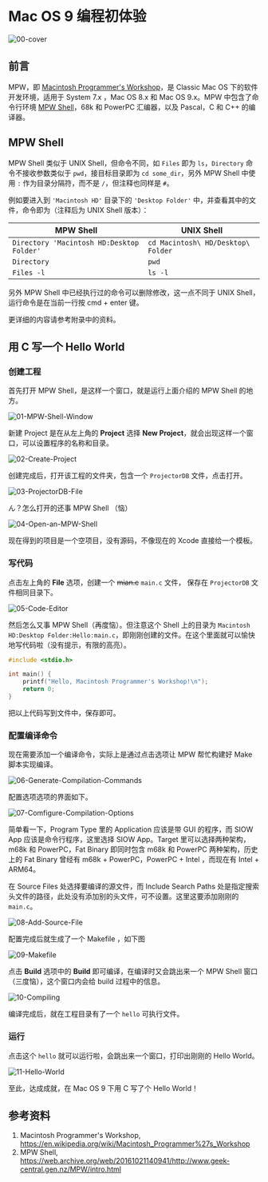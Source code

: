 # Mac OS 9 编程初体验

![00-cover](https://github.com/mizu-bai/Articles-from-Zhihu/blob/main/Mac%20OS%209%20%E7%BC%96%E7%A8%8B%E5%88%9D%E4%BD%93%E9%AA%8C/Mac%20OS%209%20%E7%BC%96%E7%A8%8B%E5%88%9D%E4%BD%93%E9%AA%8C.assets/00-cover.png)

## 前言

MPW，即 [Macintosh Programmer's Workshop][1]，是 Classic Mac OS 下的软件开发环境，适用于 System 7.x ，Mac OS 8.x 和 Mac OS 9.x。MPW 中包含了命令行环境 [MPW Shell][2]，68k 和 PowerPC 汇编器，以及 Pascal，C 和 C++ 的编译器。

## MPW Shell

MPW Shell 类似于 UNIX Shell，但命令不同，如 `Files` 即为 `ls`，`Directory` 命令不接收参数类似于 `pwd`，接目标目录即为 `cd some_dir`，另外 MPW Shell 中使用 `:` 作为目录分隔符，而不是 `/`，但注释也同样是 `#`。

例如要进入到 `'Macintosh HD'` 目录下的 `'Desktop Folder'` 中，并查看其中的文件，命令即为（注释后为 UNIX Shell 版本）：


|                 MPW Shell                 |             UNIX Shell             |
| ----------------------------------------- | ---------------------------------- |
| `Directory 'Macintosh HD:Desktop Folder'` | `cd Macintosh\ HD/Desktop\ Folder` |
|                `Directory`                |               `pwd`                |
|                `Files -l`                 |              `ls -l`               |


另外 MPW Shell 中已经执行过的命令可以删除修改，这一点不同于 UNIX Shell，运行命令是在当前一行按 <key>cmd</key> + <key>enter</key> 键。

更详细的内容请参考附录中的资料。

## 用 C 写一个 Hello World

### 创建工程

首先打开 MPW Shell，是这样一个窗口，就是运行上面介绍的 MPW Shell 的地方。

![01-MPW-Shell-Window](https://github.com/mizu-bai/Articles-from-Zhihu/blob/main/Mac%20OS%209%20%E7%BC%96%E7%A8%8B%E5%88%9D%E4%BD%93%E9%AA%8C/Mac%20OS%209%20%E7%BC%96%E7%A8%8B%E5%88%9D%E4%BD%93%E9%AA%8C.assets/01-MPW-Shell-Window.jpg)

新建 Project 是在从左上角的 **Project** 选择 **New Project**，就会出现这样一个窗口，可以设置程序的名称和目录。

![02-Create-Project](https://github.com/mizu-bai/Articles-from-Zhihu/blob/main/Mac%20OS%209%20%E7%BC%96%E7%A8%8B%E5%88%9D%E4%BD%93%E9%AA%8C/Mac%20OS%209%20%E7%BC%96%E7%A8%8B%E5%88%9D%E4%BD%93%E9%AA%8C.assets/02-Create-Project.jpg)

创建完成后，打开该工程的文件夹，包含一个 `ProjectorDB` 文件，点击打开。

![03-ProjectorDB-File](https://github.com/mizu-bai/Articles-from-Zhihu/blob/main/Mac%20OS%209%20%E7%BC%96%E7%A8%8B%E5%88%9D%E4%BD%93%E9%AA%8C/Mac%20OS%209%20%E7%BC%96%E7%A8%8B%E5%88%9D%E4%BD%93%E9%AA%8C.assets/03-ProjectorDB-File.jpg)

ん？怎么打开的还事 MPW Shell （恼）

![04-Open-an-MPW-Shell](https://github.com/mizu-bai/Articles-from-Zhihu/blob/main/Mac%20OS%209%20%E7%BC%96%E7%A8%8B%E5%88%9D%E4%BD%93%E9%AA%8C/Mac%20OS%209%20%E7%BC%96%E7%A8%8B%E5%88%9D%E4%BD%93%E9%AA%8C.assets/04-Open-an-MPW-Shell.jpg)

现在得到的项目是一个空项目，没有源码，不像现在的 Xcode 直接给一个模板。

### 写代码

点击左上角的 **File** 选项，创建一个 ~~mian.c~~ `main.c` 文件， 保存在 `ProjectorDB` 文件相同目录下。

![05-Code-Editor](https://github.com/mizu-bai/Articles-from-Zhihu/blob/main/Mac%20OS%209%20%E7%BC%96%E7%A8%8B%E5%88%9D%E4%BD%93%E9%AA%8C/Mac%20OS%209%20%E7%BC%96%E7%A8%8B%E5%88%9D%E4%BD%93%E9%AA%8C.assets/05-Code-Editor.jpg)

然后怎么又事 MPW Shell（再度恼）。但注意这个 Shell 上的目录为 `Macintosh HD:Desktop Folder:Hello:main.c`，即刚刚创建的文件。在这个里面就可以愉快地写代码啦（没有提示，有限的高亮）。

```c
#include <stdio.h>

int main() {
    printf("Hello, Macintosh Programmer's Workshop!\n");
    return 0;
}
```

把以上代码写到文件中，保存即可。

### 配置编译命令

现在需要添加一个编译命令，实际上是通过点击选项让 MPW 帮忙构建好 Make 脚本实现编译。

![06-Generate-Compilation-Commands](https://github.com/mizu-bai/Articles-from-Zhihu/blob/main/Mac%20OS%209%20%E7%BC%96%E7%A8%8B%E5%88%9D%E4%BD%93%E9%AA%8C/Mac%20OS%209%20%E7%BC%96%E7%A8%8B%E5%88%9D%E4%BD%93%E9%AA%8C.assets/06-Generate-Compilation-Commands.jpg)

配置选项选项的界面如下。

![07-Comfigure-Compilation-Options](https://github.com/mizu-bai/Articles-from-Zhihu/blob/main/Mac%20OS%209%20%E7%BC%96%E7%A8%8B%E5%88%9D%E4%BD%93%E9%AA%8C/Mac%20OS%209%20%E7%BC%96%E7%A8%8B%E5%88%9D%E4%BD%93%E9%AA%8C.assets/07-Comfigure-Compilation-Options.jpg)

简单看一下，Program Type 里的 Application 应该是带 GUI 的程序，而 SIOW App 应该是命令行程序，这里选择 SIOW App。Target 里可以选择两种架构，m68k 和 PowerPC，Fat Binary 即同时包含 m68k 和 PowerPC 两种架构，历史上的 Fat Binary 曾经有 m68k + PowerPC，PowerPC + Intel ，而现在有 Intel + ARM64。

在 Source Files 处选择要编译的源文件，而 Include Search Paths 处是指定搜索头文件的路径，此处没有添加别的头文件，可不设置。这里这要添加刚刚的 `main.c`。

![08-Add-Source-File](https://github.com/mizu-bai/Articles-from-Zhihu/blob/main/Mac%20OS%209%20%E7%BC%96%E7%A8%8B%E5%88%9D%E4%BD%93%E9%AA%8C/Mac%20OS%209%20%E7%BC%96%E7%A8%8B%E5%88%9D%E4%BD%93%E9%AA%8C.assets/08-Add-Source-File.jpg)

配置完成后就生成了一个 Makefile ，如下图

![09-Makefile](https://github.com/mizu-bai/Articles-from-Zhihu/blob/main/Mac%20OS%209%20%E7%BC%96%E7%A8%8B%E5%88%9D%E4%BD%93%E9%AA%8C/Mac%20OS%209%20%E7%BC%96%E7%A8%8B%E5%88%9D%E4%BD%93%E9%AA%8C.assets/09-Makefile.jpg)

点击 **Build** 选项中的 **Build** 即可编译，在编译时又会跳出来一个 MPW Shell 窗口（三度恼），这个窗口内会给 build 过程中的信息。

![10-Compiling](https://github.com/mizu-bai/Articles-from-Zhihu/blob/main/Mac%20OS%209%20%E7%BC%96%E7%A8%8B%E5%88%9D%E4%BD%93%E9%AA%8C/Mac%20OS%209%20%E7%BC%96%E7%A8%8B%E5%88%9D%E4%BD%93%E9%AA%8C.assets/10-Compiling.jpg)

编译完成后，就在工程目录有了一个 `hello` 可执行文件。

### 运行

点击这个 `hello` 就可以运行啦，会跳出来一个窗口，打印出刚刚的 Hello World。

![11-Hello-World](https://github.com/mizu-bai/Articles-from-Zhihu/blob/main/Mac%20OS%209%20%E7%BC%96%E7%A8%8B%E5%88%9D%E4%BD%93%E9%AA%8C/Mac%20OS%209%20%E7%BC%96%E7%A8%8B%E5%88%9D%E4%BD%93%E9%AA%8C.assets/11-Hello-World.jpg)

至此，达成成就，在 Mac OS 9 下用 C 写了个 Hello World！

## 参考资料

1. Macintosh Programmer's Workshop, https://en.wikipedia.org/wiki/Macintosh_Programmer%27s_Workshop
2. MPW Shell, https://web.archive.org/web/20161021140941/http://www.geek-central.gen.nz/MPW/intro.html

[1]: https://en.wikipedia.org/wiki/Macintosh_Programmer%27s_Workshop
[2]: https://web.archive.org/web/20161021140941/http://www.geek-central.gen.nz/MPW/intro.html

